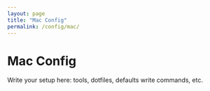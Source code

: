 ```yaml
---
layout: page
title: "Mac Config"
permalink: /config/mac/
---
```


# Mac Config

Write your setup here: tools, dotfiles, defaults write commands, etc.
